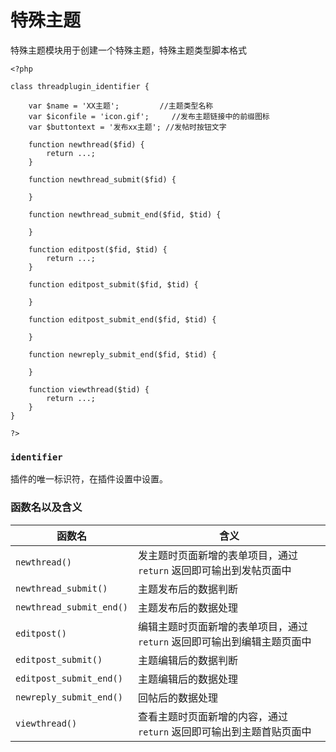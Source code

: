 
# 特殊主题
特殊主题模块用于创建一个特殊主题，特殊主题类型脚本格式

```
<?php

class threadplugin_identifier {

	var $name = 'XX主题';			//主题类型名称
	var $iconfile = 'icon.gif';		//发布主题链接中的前缀图标
	var $buttontext = '发布xx主题';	//发帖时按钮文字

	function newthread($fid) {
		return ...;
	}

	function newthread_submit($fid) {

	}

	function newthread_submit_end($fid, $tid) {

	}

	function editpost($fid, $tid) {
		return ...;
	}

	function editpost_submit($fid, $tid) {

	}

	function editpost_submit_end($fid, $tid) {

	}

	function newreply_submit_end($fid, $tid) {

	}

	function viewthread($tid) {
		return ...;
	}
}

?>
```
### `identifier`
插件的唯一标识符，在插件设置中设置。

### 函数名以及含义
  
  
| **函数名** | **含义** |   
| ---- | ---- |   
| `newthread()` | 发主题时页面新增的表单项目，通过 `return` 返回即可输出到发帖页面中 |   
| `newthread_submit()` | 主题发布后的数据判断 |   
| `newthread_submit_end()` | 主题发布后的数据处理 |   
| `editpost()` | 编辑主题时页面新增的表单项目，通过 `return` 返回即可输出到编辑主题页面中 |   
| `editpost_submit()` | 主题编辑后的数据判断 |   
| `editpost_submit_end()` | 主题编辑后的数据处理 |   
| `newreply_submit_end()` | 回帖后的数据处理 |   
| `viewthread()` | 查看主题时页面新增的内容，通过 `return` 返回即可输出到主题首贴页面中 | 
